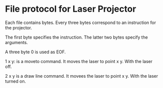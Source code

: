 # File protocol for Laser Projector

Each file contains bytes. Every three bytes correspond to an instruction for the projector.

The first byte specifies the instruction. The latter two bytes specify the arguments.

A three byte 0 is used as EOF.

1 x y: is a moveto command. It moves the laser to point x y. With the laser off.

2 x y is a draw line command. It movees the laser to point x y. With the laser turned on.
